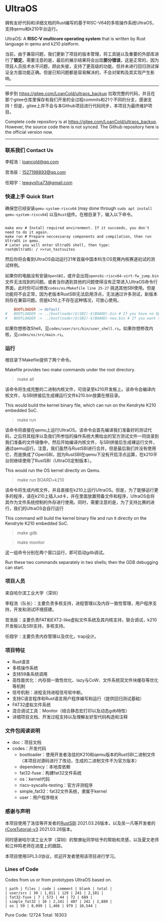 # UltraOS

拥有友好代码和详细文档的Rust编写的基于RISC-V64的多核操作系统UltraOS，支持qemu和k210平台运行。

UltraOS: A **RISC-V multicore operating system** that is written by Rust language in qemu and k210 platform.

当前，由于兼容问题，我们更新了项目的版本管理，将工具链以及重要的外部库进行了**锁定**。需要注意的是，最后的展示结果将会出现**部分错误**，这是正常的，因为项目人员技术水平问题，顾此失彼，支持了更高级的功能，但并未进行回归测试保证全方面功能正确。但是已知问题都是容易解决的，不会对架构及其实现产生影响。

------------------------------------------------------------------------
移步到 https://gitee.com/LoanCold/ultraos_backup 拉取完整的代码，并且在那个gitee仓库里保存有我们开发的全过程commits和21个不同的分支，感谢支持！但是，gitee上并不会与本Github项目进行代码同步，本项目为最终维护项目。

Complete code repository is at https://gitee.com/LoanCold/ultraos_backup. However, the source code there is not synced. The Github repository here is the official version now. 

------------------------------------------------------------------------
### 联系我们 Contact Us

李程浩：[loancold@qq.com](mailto:loancold@qq.com)

宫浩辰：[1527198893@qq.com](mailto:1527198893@qq.com)

任翔宇：[lewaysfca73@gmail.com](mailto:lewaysfca73@gmail.com)


### 快速上手 Quick Start

确保您已经安装`qemu-system-riscv64` (may done through `sudo apt install qemu-system-riscv64`) 以及`Rust`组件。在根目录下，输入以下命令。

``` shell

make env # Install required environment. If it succeeds, you don't need to do it again.
make run # Prepare neccessaray components and compilation, then run UltraOS in qemu.
# Later you will enter UltraOS shell, then type:
root@UltraOS: / >>run_testsuites
```

然后你将会看到UltraOS自动运行21年首届中国本科生OS竞赛内核赛道初试的测试样例。

如果你的电脑没有安装`OpenSBI`，或许会出现`opensbi-riscv64-virt-fw_jump.bin`文件无法找到的问题。或者当你遇到其他的问题使得没有正常进入UltraOS命令行界面，此时你可以修改`codes/os/Makefile line 25-27` 挑选其他SBI使用。但是功能将不会正常，因为老版本RustSBI无法启用浮点，无法通过许多测试，新版本则存在兼容问题。但是k210上不存在这种情况，可放心使用。
``` Makefile
	BOOTLOADER := default
#	BOOTLOADER := ../bootloader/$(SBI)-$(BOARD).bin # If you have no OpenSBI, try RustSBI.
#	BOOTLOADER := ../bootloader/$(SBI)-$(BOARD)-new.bin # If you want to use new RustSBI, try this.
```

如果你想修改Shell，见`codes/user/src/bin/user_shell.rs`。如果你想修改内核，见`codes/os/src/main.rs`。

### 运行


根目录下Makefile提供了两个命令。

Makefile provides two make commands under the root directory.

> make all

该命令将生成完整的二进制内核文件，可烧录至k210开发板上。该命令会编译内核文件，与SBI拼接后生成裸运行文件k210.bin放置在根目录。

This would build the kernel binary file, which can run on the Kendryte K210 embedded SoC.

> make run

该命令将直接在qemu上运行UltraOS。该命令会首先编译我们准备好的测试代码，之后将其程序以及我们所参加的操作系统大赛给出的官方测试文件一同烧录到我们准备的文件镜像中，然后开始编译内核文件，与SBI拼接后生成裸运行文件，通过qemu运行。注意，我们虽然与RustSBI进行合并，但是最后我们并没有使用它，而是换成了OpenSBI，因为RustSBI在qemu下没有开启浮点运算，在k210平台则继续使用了RustSBI（UltraOS定制版本）。

This would run the OS kernel directly on Qemu.

> make run BOARD=k210

该命令将生成内核文件，并且直接在k210上运行UltraOS。但是，为了能够运行更多的程序，请在k210上插入sd卡，并在里面放置预备文件和程序，UltraOS会将其作为文件系统控制的外存进行使用。同时，需要注意的是，为了支持比赛的进行，我们的UltraOS会自行运行

This command will build the kernel binary file and run it directly on the Kendryte K210 embedded SoC.

> make gdb

> make monitor

这一组命令分别在两个窗口运行，即可启动gdb调试。

Run these two commands separately in two shells; then the GDB debugging can start.


### 项目人员

来自哈尔滨工业大学（深圳）

李程浩（队长）：主要负责多核支持，进程管理以及内存一致性管理，用户程序支持，开发和测试环境搭建。

宫浩辰：主要负责FAT和EXT2-like虚拟文件系统及其内核支持，联合调试，k210开发板以及SBI支持，多核支持。

任翔宇：主要负责内存管理以及优化，trap设计。

### 项目特征

- Rust语言
- 多核操作系统
- 支持59条系统调用
- 高性能优化：内存弱一致性优化、lazy与CoW、文件系统双文件块缓存等优化等机制
- 信号机制：进程支持进程信号软中断。
- 支持C语言程序和Rust语言用户程序编写和运行（提供回归测试基础）
- FAT32虚拟文件系统
- 混合调试工具：Monitor（结合静态宏打印以及动态gdb特性）
- 详细项目文档、开发过程支持以及理解友好型代码构造和注释

### 文件包阅读说明


- doc：项目文档
- codes：开发代码
  - bootloader：使用开发者洛佳的K210和qemu版本的RustSBI二进制文件（本项目对源码进行了改动，生成的二进制文件不为官方版本）
  - dependency：本地库依赖
  - fat32-fuse：构建fat32文件系统
  - os：kernel代码
  - riscv-syscalls-testing：官方评测程序
  - simple_fat32：fat32文件系统，隶属于kernel
  - user：用户程序相关

### 感谢与声明

本项目使用了洛佳等开发者的[RustSBI](https://github.com/rustsbi/rustsbi) 2021.03.26版本，以及吴一凡等开发者的[rCoreTutorial-v3](https://github.com/rcore-os/rCore-Tutorial-v3) 2021.03.26版本。

同时感谢哈尔滨工业大学（深圳）的黎庚祉同学给予的帮助和灵感，以及夏文老师和江仲鸣老师在进度上的跟踪。

本项目使用GPL3.0协议，欢迎开发者使用该项目进行学习。


### Lines of Code

Codes from us or from prototypes UltraOS based on.

```
| path | files | code | comment | blank | total |
| user/src | 30 | 1,811 | 129 | 241 | 2,181 |
| fat32-fuse | 7 | 573 | 44 | 72 | 689 |
| simple_fat32 | 10 | 2,241 | 407 | 241 | 2,889 |
| os | 59 | 8,099 | 1,466 | 979 | 10,544 |
```

Pure Code: 12724
Total: 16303
